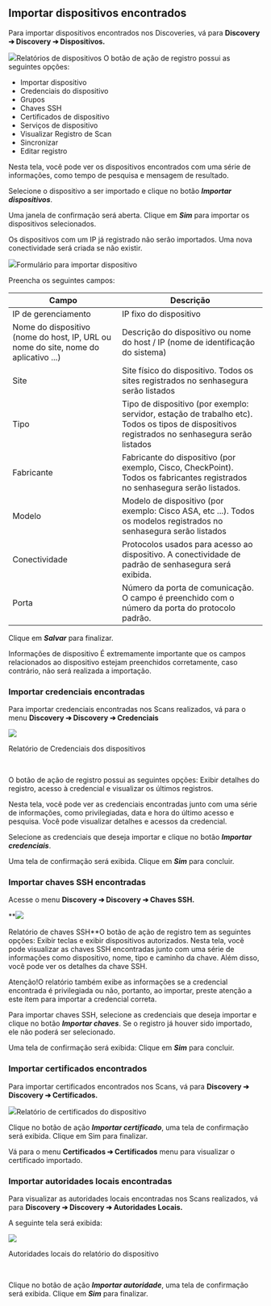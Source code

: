 ## Importar dispositivos encontrados

Para importar dispositivos encontrados nos Discoveries, vá para **Discovery ➔ Discovery ➔ Dispositivos.**

![](https://cdn.document360.io/5a1d58df-64ce-42a2-8b23-688477d32f33/Images/Documentation/image-1664988865386.png)Relatórios de dispositivos O botão de ação de registro possui as seguintes opções:

* Importar dispositivo
* Credenciais do dispositivo
* Grupos
* Chaves SSH
* Certificados de dispositivo
* Serviços de dispositivo
* Visualizar Registro de Scan
* Sincronizar
* Editar registro

Nesta tela, você pode ver os dispositivos encontrados com uma série de informações, como tempo de pesquisa e mensagem de resultado.

Selecione o dispositivo a ser importado e clique no botão ***Importar dispositivos***.

Uma janela de confirmação será aberta. Clique em ***Sim*** para importar os dispositivos selecionados.

Os dispositivos com um IP já registrado não serão importados. Uma nova conectividade será criada se não existir.

![](https://cdn.document360.io/5a1d58df-64ce-42a2-8b23-688477d32f33/Images/Documentation/image-1664988910264.png)Formulário para importar dispositivo  

Preencha os seguintes campos:



| Campo | Descrição |
| --- | --- |
| IP de gerenciamento | IP fixo do dispositivo |
| Nome do dispositivo (nome do host, IP, URL ou nome do site, nome do aplicativo ...) | Descrição do dispositivo ou nome do host / IP (nome de identificação do sistema) |
| Site | Site físico do dispositivo. Todos os sites registrados no senhasegura serão listados |
| Tipo | Tipo de dispositivo (por exemplo: servidor, estação de trabalho etc). Todos os tipos de dispositivos registrados no senhasegura serão listados |
| Fabricante | Fabricante do dispositivo (por exemplo, Cisco, CheckPoint). Todos os fabricantes registrados no senhasegura serão listados. |
| Modelo | Modelo de dispositivo (por exemplo: Cisco ASA, etc ...). Todos os modelos registrados no senhasegura serão listados |
| Conectividade | Protocolos usados para acesso ao dispositivo. A conectividade de padrão de senhasegura será exibida. |
| Porta | Número da porta de comunicação. O campo é preenchido com o número da porta do protocolo padrão. |

Clique em ***Salvar*** para finalizar.

Informações de dispositivo É extremamente importante que os campos relacionados ao dispositivo estejam preenchidos corretamente, caso contrário, não será realizada a importação.  
### Importar credenciais encontradas

Para importar credenciais encontradas nos Scans realizados, vá para o menu **Discovery ➔ Discovery ➔ Credenciais**

![](https://cdn.document360.io/5a1d58df-64ce-42a2-8b23-688477d32f33/Images/Documentation/image-1664988932716.png)

Relatório de Credenciais dos dispositivos

 

O botão de ação de registro possui as seguintes opções: Exibir detalhes do registro, acesso à credencial e visualizar os últimos registros.

Nesta tela, você pode ver as credenciais encontradas junto com uma série de informações, como privilegiadas, data e hora do último acesso e pesquisa. Você pode visualizar detalhes e acessos da credencial.

Selecione as credenciais que deseja importar e clique no botão ***Importar credenciais***.

Uma tela de confirmação será exibida. Clique em ***Sim*** para concluir.

### Importar chaves SSH encontradas

Acesse o menu **Discovery ➔ Discovery ➔ Chaves SSH.**

**![](https://cdn.document360.io/5a1d58df-64ce-42a2-8b23-688477d32f33/Images/Documentation/image-1664988998744.png)

Relatório de chaves SSH**O botão de ação de registro tem as seguintes opções: Exibir teclas e exibir dispositivos autorizados. Nesta tela, você pode visualizar as chaves SSH encontradas junto com uma série de informações como dispositivo, nome, tipo e caminho da chave. Além disso, você pode ver os detalhes da chave SSH.

Atenção!O relatório também exibe as informações se a credencial encontrada é privilegiada ou não, portanto, ao importar, preste atenção a este item para importar a credencial correta.  
  
  


Para importar chaves SSH, selecione as credenciais que deseja importar e clique no botão ***Importar chaves***. Se o registro já houver sido importado, ele não poderá ser selecionado.

  


Uma tela de confirmação será exibida: Clique em ***Sim*** para concluir.

### Importar certificados encontrados

Para importar certificados encontrados nos Scans, vá para **Discovery ➔ Discovery ➔ Certificados.**

![](https://cdn.document360.io/5a1d58df-64ce-42a2-8b23-688477d32f33/Images/Documentation/image-1664989102050.png)Relatório de certificados do dispositivo  

Clique no botão de ação ***Importar certificado***, uma tela de confirmação será exibida. Clique em Sim para finalizar.

Vá para o menu **Certificados ➔ Certificados** menu para visualizar o certificado importado.

### Importar autoridades locais encontradas

Para visualizar as autoridades locais encontradas nos Scans realizados, vá para **Discovery ➔ Discovery ➔ Autoridades Locais.**

A seguinte tela será exibida:

![](https://cdn.document360.io/5a1d58df-64ce-42a2-8b23-688477d32f33/Images/Documentation/image-1664989130342.png)

Autoridades locais do relatório do dispositivo

 

Clique no botão de ação ***Importar autoridade***, uma tela de confirmação será exibida. Clique em ***Sim*** para finalizar.

